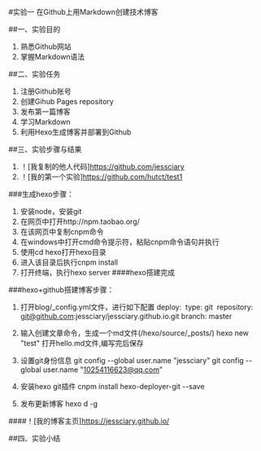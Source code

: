 #实验一 在Github上用Markdown创建技术博客

##一、实验目的
1.	熟悉Github网站
2.	掌握Markdown语法

##二、实验任务
1.	注册Github账号
2.	创建Gihub Pages repository
3. 	发布第一篇博客
4.	学习Markdown
5.	利用Hexo生成博客并部署到Github

##三、实验步骤与结果
1. ！[我复制的他人代码]https://github.com/jessciary
2. ！[我的第一个实验]https://github.com/hutct/test1

###生成hexo步骤：
1. 安装node，安装git
2. 在网页中打开http://npm.taobao.org/
3. 在该网页中复制cnpm命令
4. 在windows中打开cmd命令提示符，粘贴cnpm命令语句并执行
5. 使用cd hexo打开hexo目录
6. 进入该目录后执行cnpm install
7. 打开终端，执行hexo server
####hexo搭建完成

###hexo+github搭建博客步骤：
1. 打开blog/_config.yml文件，进行如下配置
 deploy:
  type: git
  repository: git@github.com:jessciary/jessciary.github.io.git
 branch: master

2. 输入创建文章命令，生成一个md文件(/hexo/source/_posts/)
 hexo new "test"
 打开hello.md文件,编写完后保存

3. 设置git身份信息
 git config --global user.name "jessciary"
 git config --global user.name "10254116623@qq.com"
 
4. 安装hexo git插件
 cnpm install hexo-deployer-git --save
 
5. 发布更新博客
 hexo d -g
 
####！[我的博客主页]https://jessciary.github.io/
 
##四、实验小结
